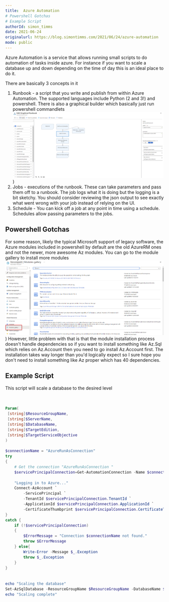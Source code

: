 ```yaml
---
title:  Azure Automation
# Powershell Gotchas
# Example Script
authorId: simon_timms
date: 2021-06-24
originalurl: https://blog.simontimms.com/2021/06/24/azure-automation
mode: public
---
```




Azure Automation is a service that allows running small scripts to do automation of tasks inside azure. For instance if you want to scale a database up and down depending on the time of day this is an ideal place to do it. 

There are basically 3 concepts in it

1. Runbook - a script that you write and publish from within Azure Automation. The supported languages include Python (2 and 3!) and powershell. There is also a graphical builder which basically just run powershell commandlets
![](/images/2021-06-24-azure-automation.md/2021-06-24-07-05-52.png))
2. Jobs - executions of the runbook. These can take parameters and pass them off to a runbook. The job logs what it is doing but the logging is a bit sketchy. You should consider reviewing the json output to see exactly what went wrong with your job instead of relying on the UI. 
3. Schedule - You can kick off a job at any point in time using a schedule. Schedules allow passing parameters to the jobs.

## Powershell Gotchas

For some reason, likely the typical Microsoft support of legacy software, the Azure modules included in powershell by default are the old AzureRM ones and not the newer, more awesome Az modules. You can go to the module gallery to install more modules 
![](/images/2021-06-24-azure-automation.md/2021-06-24-07-11-22.png))
However, little problem with that is that the module installation process doesn't handle dependencies so if you want to install something like Az.Sql which relies on Az.Account then you need to go install Az.Account first. The installation takes way longer than you'd logically expect so I sure hope you don't need to install something like Az proper which has 40 dependencies.

## Example Script

This script will scale a database to the desired level

```powershell


Param(
 [string]$ResourceGroupName,
 [string]$ServerName,
 [string]$DatabaseName,
 [string]$TargetEdition,
 [string]$TargetServiceObjective
)

$connectionName = "AzureRunAsConnection"
try
{
    # Get the connection "AzureRunAsConnection "
    $servicePrincipalConnection=Get-AutomationConnection -Name $connectionName         

    "Logging in to Azure..."
    Connect-AzAccount `
        -ServicePrincipal `
        -TenantId $servicePrincipalConnection.TenantId `
        -ApplicationId $servicePrincipalConnection.ApplicationId `
        -CertificateThumbprint $servicePrincipalConnection.CertificateThumbprint 
}
catch {
    if (!$servicePrincipalConnection)
    {
        $ErrorMessage = "Connection $connectionName not found."
        throw $ErrorMessage
    } else{
        Write-Error -Message $_.Exception
        throw $_.Exception
    }
}


echo "Scaling the database"
Set-AzSqlDatabase -ResourceGroupName $ResourceGroupName -DatabaseName $DatabaseName -ServerName $ServerName -Edition $TargetEdition -RequestedServiceObjectiveName $TargetServiceObjective
echo "Scaling complete"
```